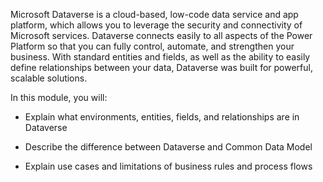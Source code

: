 Microsoft Dataverse is a cloud-based, low-code data service and app platform, which allows you to leverage the security and connectivity of Microsoft services. Dataverse connects easily to all aspects of the Power Platform so that you can fully control, automate, and strengthen your business. With standard entities and fields, as well as the ability to easily define relationships between your data, Dataverse was built for powerful, scalable solutions.

In this module, you will:

- Explain what environments, entities, fields, and relationships are in Dataverse

- Describe the difference between Dataverse and Common Data Model

- Explain use cases and limitations of business rules and process flows 

